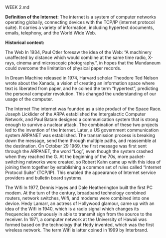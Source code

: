 WEEK 2.md

**Definition of the Internet:**
The internet is a system of computer networks operating globally, connecting devices with the TCP/IP (internet protocol suite). It carries a variety of information, including hypertext documents, emails, telephony, and the World Wide Web.

**Historical context:**

The Web
In 1934, Paul Otler foresaw the idea of the Web: “A machinery unaffected by distance which would combine at the same time radio, X-rays, cinema and microscopic photography.”, in hopes that the Mundaneum could overcome the limitation of physical paper records.

In Dream Machine released in 1974, Harvard scholar Theodore Ted Nelson wrote about the Xanadu, a vision of creating an information space where text is liberated from paper, and he coined the term “hypertext”, predicting the personal computer revolution. This changed the understanding of our usage of the computer. 

The Internet
The internet was founded as a side product of the Space Race. Joseph Licklider of the ARPA established the Intergalactic Computer Network, and Paul Batam designed a communication system that is strong enough to survive a nuclear attack. The combination of these two projects led to the invention of the Internet. Later, a US government communication system ARPANET was established. The transmission process is breaking down the message, send them through multiple paths, and reassemble at the destination. On October 29 1969, the first message was first sent through the ARPANET, the word “Log”, even though the system crashed when they reached the G. 
At the beginning of the 70s, more packet-switching networks were created, so Robert Kahn came up with this idea of joining them together by establishing a common set of rules called “Internet Protocol Suite” (TCP/IP). This enabled the appearance of Internet service providers and bulletin board systems. 


The Wifi
In 1977, Dennis Hayes and Dale Heatherington built the first PC modem. At the turn of the century, broadband technology combined routers, network switches, Wifi, and modems were combined into one device. 
Hedy Lamarr, an actress of Hollywood glamour, came up with an idea of the Wifi in 1940, which is a radio signal which changes its frequencies continuously in able to transmit sign from the source to the receiver. In 1971, a computer network at the University of Hawaii was formed based on the technology that Hedy invented, which was the first wireless network. The term Wifi is latter coined in 1999 by Interbrand.
